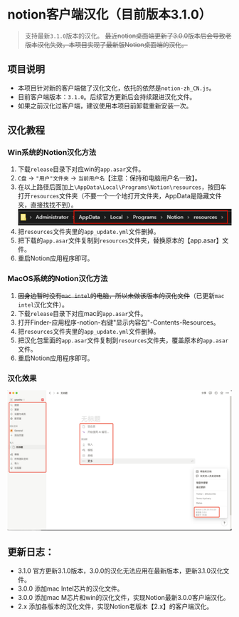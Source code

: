 # notion客户端汉化（目前版本3.1.0）
> 支持最新`3.1.0`版本的汉化。
> ~~最近notion桌面端更新了3.0.0版本后会导致老版本汉化失效，本项目实现了最新版Notion桌面端的汉化。~~
## 项目说明
- 本项目针对新的客户端做了汉化文化，依托的依然是`notion-zh_CN.js`。
- 目前客户端版本：`3.1.0`。后续官方更新后会持续跟进汉化文件。
- 如果之前汉化过客户端，建议使用本项目前卸载重新安装一次。

## 汉化教程
### Win系统的Notion汉化方法
1. 下载`release`目录下对应win的`app.asar`文件。
2. `C盘` -> `"用户"文件夹` -> `当前用户名`【注意：保持和电脑用户名一致】。
3. 在以上路径后面加上`\AppData\Local\Programs\Notion\resources`，按回车打开`resources`文件夹（不要一个一个地打开文件夹，AppData是隐藏文件夹，直接找找不到）。
![img.png](img/img.png)
4. 把`resources`文件夹里的`app_update.yml`文件删掉。
5. 把下载的`app.asar`文件复制到`resources`文件夹，替换原本的【app.asar】文件。
6. 重启Notion应用程序即可。

### MacOS系统的Notion汉化方法
1. ~~因身边暂时没有`mac intel`的电脑，所以未做该版本的汉化文件~~（已更新`mac intel`汉化文件）。
2. 下载`release`目录下对应mac的`app.asar`文件。
3. 打开Finder-应用程序-notion-右键"显示内容包"-Contents-Resources。
4. 把`resources`文件夹里的`app_update.yml`文件删掉。
5. 把汉化包里面的`app.asar`文件复制到`resources`文件夹，覆盖原本的`app.asar`文件。
6. 重启Notion应用程序即可。

### 汉化效果
![img.png](img/img1.png)

## 更新日志：
- 3.1.0 官方更新3.1.0版本，3.0.0的汉化无法应用在最新版本，更新3.1.0汉化文件。
- 3.0.0 添加mac Intel芯片的汉化文件。
- 3.0.0 添加mac M芯片和win的汉化文件，实现Notion最新3.0.0客户端汉化。
- 2.x 添加各版本的汉化文件，实现Notion老版本【2.x】的客户端汉化。